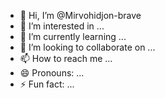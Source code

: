 - 👋 Hi, I’m @Mirvohidjon-brave
- 👀 I’m interested in ...
- 🌱 I’m currently learning ...
- 💞️ I’m looking to collaborate on ...
- 📫 How to reach me ...
- 😄 Pronouns: ...
- ⚡ Fun fact: ...

<!---
Mirvohidjon-brave/Mirvohidjon-brave is a ✨ special ✨ repository because its `README.md` (this file) appears on your GitHub profile.
You can click the Preview link to take a look at your changes.
--->
